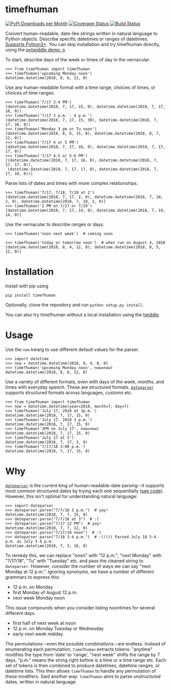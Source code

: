 # timefhuman

[![PyPi Downloads per Month](https://img.shields.io/pypi/dm/timefhuman.svg)](https://pypi.python.org/pypi/timefhuman/)
[![Coverage Status](https://coveralls.io/repos/github/alvinwan/timefhuman/badge.svg?branch=master)](https://coveralls.io/github/alvinwan/timefhuman?branch=master)
[![Build Status](https://travis-ci.org/alvinwan/timefhuman.svg?branch=master)](https://travis-ci.org/alvinwan/timefhuman)

Convert human-readable, date-like strings written in natural language to Python objects. Describe specific datetimes or ranges of datetimes. [Supports Python3+](https://github.com/alvinwan/timefhuman/issues/3). You can skip installation and try timefhuman directly, using the [pytwiddle demo &rarr;](https://pytwiddle.com/?id=example:datetime.py)

To start, describe days of the week or times of day in the vernacular.

```
>>> from timefhuman import timefhuman
>>> timefhuman('upcoming Monday noon')
datetime.datetime(2018, 8, 6, 12, 0)
```

Use any human-readable format with a time range, choices of times, or choices of time ranges.

```
>>> timefhuman('7/17 3-4 PM')
(datetime.datetime(2018, 7, 17, 15, 0), datetime.datetime(2018, 7, 17, 16, 0))
>>> timefhuman('7/17 3 p.m. - 4 p.m.')
(datetime.datetime(2018, 7, 17, 15, 30), datetime.datetime(2018, 7, 17, 16, 0))
>>> timefhuman('Monday 3 pm or Tu noon')
[datetime.datetime(2018, 8, 6, 15, 0), datetime.datetime(2018, 8, 7, 12, 0)]
>>> timefhuman('7/17 4 or 5 PM')
[datetime.datetime(2018, 7, 17, 16, 0), datetime.datetime(2018, 7, 17, 17, 0)]
>>> timefhuman('7/17 4-5 or 5-6 PM')
[(datetime.datetime(2018, 7, 17, 16, 0), datetime.datetime(2018, 7, 17, 17, 0)),
 (datetime.datetime(2018, 7, 17, 17, 0), datetime.datetime(2018, 7, 17, 18, 0))]
```

Parse lists of dates and times with more complex relationships.

```
>>> timefhuman('7/17, 7/18, 7/19 at 2')
[datetime.datetime(2018, 7, 17, 2, 0), datetime.datetime(2018, 7, 18, 2, 0), datetime.datetime(2018, 7, 19, 2, 0)]
>>> timefhuman('2 PM on 7/17 or 7/19')
[datetime.datetime(2018, 7, 17, 14, 0), datetime.datetime(2018, 7, 19, 14, 0)]
```

Use the vernacular to describe ranges or days.

```
>>> timefhuman('noon next week')  # coming soon

>>> timefhuman('today or tomorrow noon')  # when run on August 4, 2018
[datetime.datetime(2018, 8, 4, 12, 0), datetime.datetime(2018, 8, 5, 12, 0)]
```

# Installation

Install with pip using

```
pip install timefhuman
```

Optionally, clone the repository and run `python setup.py install`.

You can also try timefhuman without a local installation using the [twiddle](https://pytwiddle.com/?id=example:datetime.py).

# Usage

Use the `now` kwarg to use different default values for the parser.

```
>>> import datetime
>>> now = datetime.datetime(2018, 8, 4, 0, 0)
>>> timefhuman('upcoming Monday noon', now=now)
datetime.datetime(2018, 8, 6, 12, 0)
```

Use a variety of different formats, even with days of the week, months, and times with everyday speech. These are structured formats. [`dateparser`](https://github.com/scrapinghub/dateparser) supports structured formats across languages, customs etc.

```
>>> from timefhuman import timefhuman
>>> now = datetime.datetime(year=2018, month=7, day=7)
>>> timefhuman('July 17, 2018 at 3p.m.')
datetime.datetime(2018, 7, 17, 15, 0)
>>> timefhuman('July 17, 2018 3 p.m.')
datetime.datetime(2018, 7, 17, 15, 0)
>>> timefhuman('3PM on July 17', now=now)
datetime.datetime(2018, 7, 17, 15, 0)
>>> timefhuman('July 17 at 3')
datetime.datetime(2018, 7, 17, 3, 0)
>>> timefhuman('7/17/18 3:00 p.m.')
datetime.datetime(2018, 7, 17, 15, 0)
```

# Why

[`dateparser`](https://github.com/scrapinghub/dateparser) is the current king of human-readable-date parsing--it supports most common structured dates by trying each one sequentially ([see code](https://github.com/scrapinghub/dateparser/blob/a01a4d2071a8f1d4b368543e5e09cde5eb880799/dateparser/date.py#L220)). However, this isn't optimal for understanding natural language:

```
>>> import dateparser
>>> dateparser.parse("7/7/18 3 p.m.")  # yay!
datetime.datetime(2018, 7, 7, 15, 0)
>>> dateparser.parse("7/7/18 at 3")  # :(
>>> dateparser.parse("7/17 12 PM")  # yay!
datetime.datetime(2018, 7, 7, 12, 0)
>>> dateparser.parse("7/17/18 noon")  # :(
>>> dateparser.parse("7/18 3-4 p.m.")  # :((((( Parsed July 18 3-4 p.m. as July 3 4 p.m.
datetime.datetime(2018, 7, 3, 16, 0)
```

To remedy this, we can replace "noon" with "12 p.m.", "next Monday" with "7/17/18", "Tu" with "Tuesday" etc. and pass the cleaned string to `dateparser`. However, consider the number of ways we can say "next Monday at 12 p.m.". Ignoring synonyms, we have a number of different grammars to express this:

- 12 p.m. on Monday
- first Monday of August 12 p.m.
- next week Monday noon

This issue compounds when you consider listing noontimes for several different days.

- first half of next week at noon
- 12 p.m. on Monday Tuesday or Wednesday
- early next week midday

The permutations--even the possible *combinations*--are endless. Instead of enumerating each permutation, `timefhuman` extracts tokens: "anytime" modifies the type from 'date' to 'range', "next week" shifts the range by 7 days, "p.m." means the string right before is a time or a time range etc. Each set of tokens is then combined to produce datetimes, datetime ranges, or datetime lists. This then allows `timefhuman` to handle any permutation of these modifiers. Said another way: `timefhuman` aims to parse *unstructured* dates, written in natural language.
